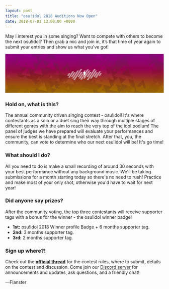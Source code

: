 ```yaml
---
layout: post
title: "osu!idol 2018 Auditions Now Open"
date: 2018-07-01 12:00:00 +0000
---
```


May I interest you in some singing? Want to compete with others to become the next osu!idol? Then grab a mic and join in, it’s that time of year again to submit your entries and show us what you've got!

![](/wiki/shared/news/2018-07-01-osu-idol-2018-auditions-now-open/banner.jpg)

### Hold on, what is this?

The annual community driven singing contest - osu!idol! It's where contestants as a solo or a duet sing their way through multiple stages of different genres with the aim to reach the very top of the idol podium! The panel of judges we have prepared will evaluate your performances and ensure the best is standing at the final stretch. After that, you, the community, can vote to determine who our next osu!idol will be! It's go time! 

### What should I do?

All you need to do is make a small recording of around 30 seconds with your best performance without any background music. We'll be taking submissions for a month starting today so there's no need to rush! Practice and make most of your only shot, otherwise you'd have to wait for next year!

### Did anyone say prizes?

After the community voting, the top three contestants will receive supporter tags with a bonus for the winner - the osu!idol winner badge!

* **1st:** osu!idol 2018 Winner profile Badge + 6 months supporter tag.
* **2nd:** 3 months supporter tag.
* **3rd:** 2 months supporter tag. 

### Sign up where?!

Check out the [**official thread**](https://osu.ppy.sh/community/forums/topics/752088) for the contest rules, where to submit, details on the contest and discussion. Come join our [Discord server](https://discord.gg/7hZgNeH) for announcements and updates, ask questions, and a friendly chat! 

—Flanster

